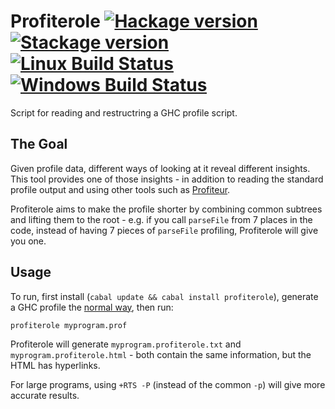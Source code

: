 # Profiterole [![Hackage version](https://img.shields.io/hackage/v/profiterole.svg?label=Hackage)](https://hackage.haskell.org/package/profiterole) [![Stackage version](https://www.stackage.org/package/profiterole/badge/lts?label=Stackage)](https://www.stackage.org/package/profiterole) [![Linux Build Status](https://img.shields.io/travis/ndmitchell/profiterole.svg?label=Linux%20build)](https://travis-ci.org/ndmitchell/profiterole) [![Windows Build Status](https://img.shields.io/appveyor/ci/ndmitchell/profiterole.svg?label=Windows%20build)](https://ci.appveyor.com/project/ndmitchell/profiterole)

Script for reading and restructring a GHC profile script.

## The Goal

Given profile data, different ways of looking at it reveal different insights. This tool provides one of those insights - in addition to reading the standard profile output and using other tools such as [Profiteur](https://hackage.haskell.org/package/profiteur).

Profiterole aims to make the profile shorter by combining common subtrees and lifting them to the root - e.g. if you call `parseFile` from 7 places in the code, instead of having 7 pieces of `parseFile` profiling, Profiterole will give you one.

## Usage

To run, first install (`cabal update && cabal install profiterole`), generate a GHC profile the [normal way](https://downloads.haskell.org/~ghc/latest/docs/html/users_guide/profiling.html), then run:

    profiterole myprogram.prof

Profiterole will generate `myprogram.profiterole.txt` and `myprogram.profiterole.html` - both contain the same information, but the HTML has hyperlinks.

For large programs, using `+RTS -P` (instead of the common `-p`) will give more accurate results.
